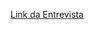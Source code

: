 <a href="https://docs.google.com/forms/d/e/1FAIpQLSczdeSn1yeQEEkIrwhwhFh7pve9q02UDj8mmez_cUrStsUH9w/viewform?usp=sharing&ouid=101319997982371777409">Link da Entrevista</a>